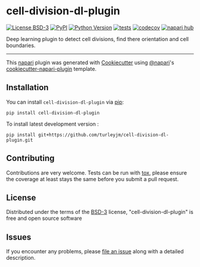 # cell-division-dl-plugin

[![License BSD-3](https://img.shields.io/pypi/l/cell-division-dl-plugin.svg?color=green)](https://github.com/turleyjm/cell-division-dl-plugin/raw/main/LICENSE)
[![PyPI](https://img.shields.io/pypi/v/cell-division-dl-plugin.svg?color=green)](https://pypi.org/project/cell-division-dl-plugin)
[![Python Version](https://img.shields.io/pypi/pyversions/cell-division-dl-plugin.svg?color=green)](https://python.org)
[![tests](https://github.com/turleyjm/cell-division-dl-plugin/workflows/tests/badge.svg)](https://github.com/turleyjm/cell-division-dl-plugin/actions)
[![codecov](https://codecov.io/gh/turleyjm/cell-division-dl-plugin/branch/main/graph/badge.svg)](https://codecov.io/gh/turleyjm/cell-division-dl-plugin)
[![napari hub](https://img.shields.io/endpoint?url=https://api.napari-hub.org/shields/cell-division-dl-plugin)](https://napari-hub.org/plugins/cell-division-dl-plugin)

Deep learning plugin to detect cell divisions, find there orientation and cell boundaries.

----------------------------------

This [napari] plugin was generated with [Cookiecutter] using [@napari]'s [cookiecutter-napari-plugin] template.

<!--
Don't miss the full getting started guide to set up your new package:
https://github.com/napari/cookiecutter-napari-plugin#getting-started

and review the napari docs for plugin developers:
https://napari.org/stable/plugins/index.html
-->

## Installation

You can install `cell-division-dl-plugin` via [pip]:

    pip install cell-division-dl-plugin



To install latest development version :

    pip install git+https://github.com/turleyjm/cell-division-dl-plugin.git


## Contributing

Contributions are very welcome. Tests can be run with [tox], please ensure
the coverage at least stays the same before you submit a pull request.

## License

Distributed under the terms of the [BSD-3] license,
"cell-division-dl-plugin" is free and open source software

## Issues

If you encounter any problems, please [file an issue] along with a detailed description.

[napari]: https://github.com/napari/napari
[Cookiecutter]: https://github.com/audreyr/cookiecutter
[@napari]: https://github.com/napari
[MIT]: http://opensource.org/licenses/MIT
[BSD-3]: http://opensource.org/licenses/BSD-3-Clause
[GNU GPL v3.0]: http://www.gnu.org/licenses/gpl-3.0.txt
[GNU LGPL v3.0]: http://www.gnu.org/licenses/lgpl-3.0.txt
[Apache Software License 2.0]: http://www.apache.org/licenses/LICENSE-2.0
[Mozilla Public License 2.0]: https://www.mozilla.org/media/MPL/2.0/index.txt
[cookiecutter-napari-plugin]: https://github.com/napari/cookiecutter-napari-plugin

[file an issue]: https://github.com/turleyjm/cell-division-dl-plugin/issues

[napari]: https://github.com/napari/napari
[tox]: https://tox.readthedocs.io/en/latest/
[pip]: https://pypi.org/project/pip/
[PyPI]: https://pypi.org/
